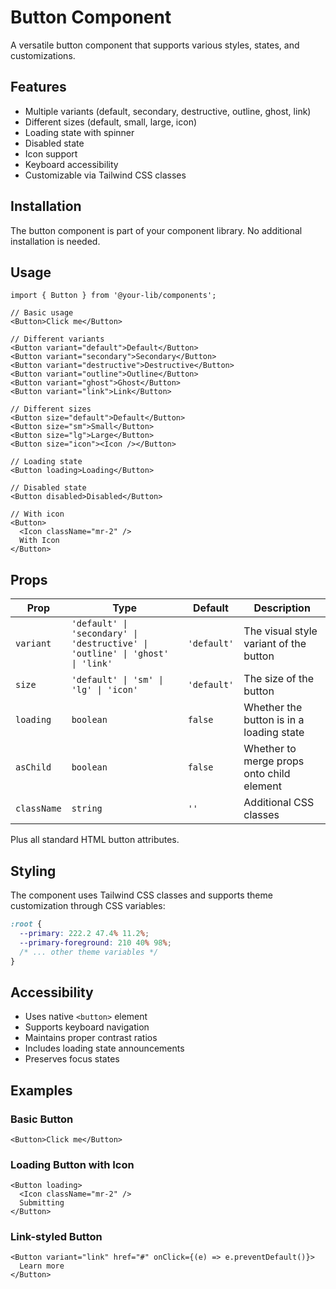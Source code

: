 # Button Component

A versatile button component that supports various styles, states, and customizations.

## Features

- Multiple variants (default, secondary, destructive, outline, ghost, link)
- Different sizes (default, small, large, icon)
- Loading state with spinner
- Disabled state
- Icon support
- Keyboard accessibility
- Customizable via Tailwind CSS classes

## Installation

The button component is part of your component library. No additional installation is needed.

## Usage

```tsx
import { Button } from '@your-lib/components';

// Basic usage
<Button>Click me</Button>

// Different variants
<Button variant="default">Default</Button>
<Button variant="secondary">Secondary</Button>
<Button variant="destructive">Destructive</Button>
<Button variant="outline">Outline</Button>
<Button variant="ghost">Ghost</Button>
<Button variant="link">Link</Button>

// Different sizes
<Button size="default">Default</Button>
<Button size="sm">Small</Button>
<Button size="lg">Large</Button>
<Button size="icon"><Icon /></Button>

// Loading state
<Button loading>Loading</Button>

// Disabled state
<Button disabled>Disabled</Button>

// With icon
<Button>
  <Icon className="mr-2" />
  With Icon
</Button>
```

## Props

| Prop        | Type                                                                          | Default     | Description                               |
| ----------- | ----------------------------------------------------------------------------- | ----------- | ----------------------------------------- |
| `variant`   | `'default' \| 'secondary' \| 'destructive' \| 'outline' \| 'ghost' \| 'link'` | `'default'` | The visual style variant of the button    |
| `size`      | `'default' \| 'sm' \| 'lg' \| 'icon'`                                         | `'default'` | The size of the button                    |
| `loading`   | `boolean`                                                                     | `false`     | Whether the button is in a loading state  |
| `asChild`   | `boolean`                                                                     | `false`     | Whether to merge props onto child element |
| `className` | `string`                                                                      | `''`        | Additional CSS classes                    |

Plus all standard HTML button attributes.

## Styling

The component uses Tailwind CSS classes and supports theme customization through CSS variables:

```css
:root {
  --primary: 222.2 47.4% 11.2%;
  --primary-foreground: 210 40% 98%;
  /* ... other theme variables */
}
```

## Accessibility

- Uses native `<button>` element
- Supports keyboard navigation
- Maintains proper contrast ratios
- Includes loading state announcements
- Preserves focus states

## Examples

### Basic Button

```tsx
<Button>Click me</Button>
```

### Loading Button with Icon

```tsx
<Button loading>
  <Icon className="mr-2" />
  Submitting
</Button>
```

### Link-styled Button

```tsx
<Button variant="link" href="#" onClick={(e) => e.preventDefault()}>
  Learn more
</Button>
```
